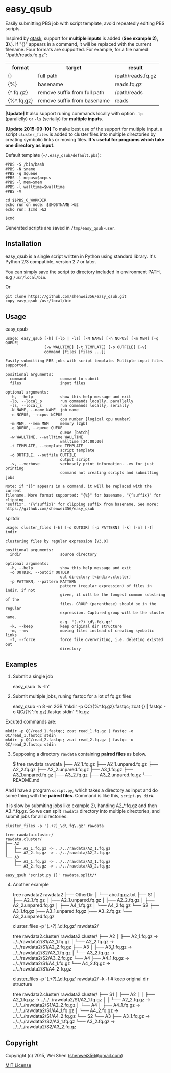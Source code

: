 # easy_qsub

Easily submitting PBS job with script template, avoid repeatedly editing PBS scripts.

Inspired by [qtask](https://github.com/mbreese/qtask), support for **multiple inputs** 
is added (**See example 2), 3)**.). If "{}" appears in a command, it will be replaced
with the current filename. Four formats are supported.
For example, for a file named "/path/reads.fq.gz":

<table>
    <tr>
        <th>format</th>
        <th>target</th>
        <th>result</th>
    </tr>
    <tr>
        <td>{}</td>
        <td>full path</td>
        <td>/path/reads.fq.gz</td>
    </tr>
    <tr>
        <td>{%}</td>
        <td>basename</td>
        <td>reads.fq.gz</td>
    </tr>
    <tr>
        <td>{^.fq.gz}</td>
        <td>remove suffix from full path</td>
        <td>/path/reads</td>
    </tr>
    <tr>
        <td>{%^.fq.gz}</td>
        <td>remove suffix from basename</td>
        <td>reads</td>
    </tr>
</table>

**[Update]** It also support runing commands locally with option ```-lp``` (parallelly) or ```-ls``` (serially) 
for **multiple inputs**.

**[Update 2015-09-10]** To make best use of the support for multiple input, a script ```cluster_files``` is added to
cluster files into multiple directories by creating symbolic links or moving files.
**It's useful for programs which take one directory as input.**

Default template (```~/.easy_qsub/default.pbs```):

```
#PBS -S /bin/bash
#PBS -N $name
#PBS -q $queue
#PBS -l ncpus=$ncpus
#PBS -l mem=$mem
#PBS -l walltime=$walltime
#PBS -V

cd $$PBS_O_WORKDIR
echo run on node: $$HOSTNAME >&2
echo run: $cmd >&2

$cmd
```

Generated scripts are saved in ```/tmp/easy_qsub-user```.

## Installation

easy_qsub is a single script written in Python using standard library. 
It's Python 2/3 compatible, version 2.7 or later.

You can simply save the [script](https://raw.githubusercontent.com/shenwei356/easy_qsub/master/easy_qsub)
to directory included in environment PATH, e.g ```/usr/local/bin```.

Or
    
    git clone https://github.com/shenwei356/easy_qsub.git
    copy easy_qsub /usr/local/bin
    
## Usage

easy_qsub

```
usage: easy_qsub [-h] [-lp | -ls] [-N NAME] [-n NCPUS] [-m MEM] [-q QUEUE]                          
                 [-w WALLTIME] [-t TEMPLATE] [-o OUTFILE] [-v]                                      
                 command [files [files ...]]                                                        
                                                                                                    
Easily submitting PBS jobs with script template. Multiple input files                               
supported.                                                                                          
                                                                                                    
positional arguments:                                                                               
  command               command to submit                                                           
  files                 input files

optional arguments:
  -h, --help            show this help message and exit
  -lp, --local_p        run commands locally, parallelly
  -ls, --local_s        run commands locally, serially
  -N NAME, --name NAME  job name
  -n NCPUS, --ncpus NCPUS
                        cpu number [logical cpu number]
  -m MEM, --mem MEM     memory [2gb]
  -q QUEUE, --queue QUEUE
                        queue [batch]
  -w WALLTIME, --walltime WALLTIME
                        walltime [24:00:00]
  -t TEMPLATE, --template TEMPLATE
                        script template
  -o OUTFILE, --outfile OUTFILE
                        output script
  -v, --verbose         verbosely print information. -vv for just printing
                        command not creating scripts and submitting jobs

Note: if "{}" appears in a command, it will be replaced with the current
filename. More format supported: "{%}" for basename, "{^suffix}" for clipping
"suffix", "{%^suffix}" for clipping suffix from basename. See more:
https://github.com/shenwei356/easy_qsub
```

splitdir

```
usage: cluster_files [-h] [-o OUTDIR] [-p PATTERN] [-k] [-m] [-f] indir

clustering files by regular expression [V3.0]

positional arguments:
  indir                 source directory

optional arguments:
  -h, --help            show this help message and exit
  -o OUTDIR, --outdir OUTDIR
                        out directory [<indir>.cluster]
  -p PATTERN, --pattern PATTERN
                        pattern (regular expression) of files in indir. if not
                        given, it will be the longest common substring of the
                        files. GROUP (parenthese) should be in the regular
                        expression. Captured group will be the cluster name.
                        e.g. "(.+?)_\d\.fq\.gz"
  -k, --keep            keep original dir structure
  -m, --mv              moving files instead of creating symbolic links
  -f, --force           force file overwriting, i.e. deleting existed out
                        directory

```


## Examples
    
1) Submit a single job

    easy_qsub 'ls -lh'

2) Submit multiple jobs, runing fastqc for a lot of fq.gz files

    easy_qsub -n 8 -m 2GB 'mkdir -p QC/{%^.fq.gz}.fastqc; zcat {} | fastqc -o QC/{%^.fq.gz}.fastqc stdin' *.fq.gz
   
Excuted commands are:

	mkdir -p QC/read_1.fastqc; zcat read_1.fq.gz | fastqc -o QC/read_1.fastqc stdin
	mkdir -p QC/read_2.fastqc; zcat read_2.fq.gz | fastqc -o QC/read_2.fastqc stdin

3) Supposing a directory ```rawdata``` containing **paired files** as below. 
    
    $ tree rawdata
    rawdata
    ├── A2_1.fq.gz
    ├── A2_1.unpared.fq.gz
    ├── A2_2.fq.gz
    ├── A2_2.unpared.fq.gz
    ├── A3_1.fq.gz
    ├── A3_1.unpared.fq.gz
    ├── A3_2.fq.gz
    ├── A3_2.unpared.fq.gz
    └── README.md


And I have a program ```script.py```, which takes a directory as input and do some thing
with the **paired files**. Command is like this, ```script.py dirA```.

It is slow by submiting jobs like example 2), handing A2_\*.fq.gz 
and then A3_\*.fq.gz. So we can split ```rawdata``` directory into multiple directories, and
submit jobs for all directories.

	cluster_files -p '(.+?)_\d\.fq\.gz' rawdata
	
    tree rawdata.cluster/
    rawdata.cluster/
    ├── A2
    │   ├── A2_1.fq.gz -> ../../rawdata/A2_1.fq.gz
    │   └── A2_2.fq.gz -> ../../rawdata/A2_2.fq.gz
    └── A3
        ├── A3_1.fq.gz -> ../../rawdata/A3_1.fq.gz
        └── A3_2.fq.gz -> ../../rawdata/A3_2.fq.gz

	easy_qsub 'script.py {}' rawdata.split/*
	
4) Another example

    tree rawdata2
    rawdata2
    ├── OtherDir
    │   └── abc.fq.gz.txt
    ├── S1
    │   ├── A2_1.fq.gz
    │   ├── A2_1.unpared.fq.gz
    │   ├── A2_2.fq.gz
    │   ├── A2_2.unpared.fq.gz
    │   ├── A4_1.fq.gz
    │   └── A4_2.fq.gz
    └── S2
        ├── A3_1.fq.gz
        ├── A3_1.unpared.fq.gz
        ├── A3_2.fq.gz
        └── A3_2.unpared.fq.gz
    
    cluster_files -p '(.+?)_\d\.fq\.gz' rawdata2/
    
    tree rawdata2.cluster/
    rawdata2.cluster/
    ├── A2
    │   ├── A2_1.fq.gz -> ../../rawdata2/S1/A2_1.fq.gz
    │   └── A2_2.fq.gz -> ../../rawdata2/S1/A2_2.fq.gz
    ├── A3
    │   ├── A3_1.fq.gz -> ../../rawdata2/S2/A3_1.fq.gz
    │   └── A3_2.fq.gz -> ../../rawdata2/S2/A3_2.fq.gz
    └── A4
        ├── A4_1.fq.gz -> ../../rawdata2/S1/A4_1.fq.gz
        └── A4_2.fq.gz -> ../../rawdata2/S1/A4_2.fq.gz
    
    cluster_files -p '(.+?)_\d\.fq\.gz'  rawdata2/ -k -f  # keep original dir structure 
    
    tree rawdata2.cluster/
    rawdata2.cluster/
    ├── S1
    │   ├── A2
    │   │   ├── A2_1.fq.gz -> ../../../rawdata2/S1/A2_1.fq.gz
    │   │   └── A2_2.fq.gz -> ../../../rawdata2/S1/A2_2.fq.gz
    │   └── A4
    │       ├── A4_1.fq.gz -> ../../../rawdata2/S1/A4_1.fq.gz
    │       └── A4_2.fq.gz -> ../../../rawdata2/S1/A4_2.fq.gz
    └── S2
        └── A3
            ├── A3_1.fq.gz -> ../../../rawdata2/S2/A3_1.fq.gz
            └── A3_2.fq.gz -> ../../../rawdata2/S2/A3_2.fq.gz

## Copyright

Copyright (c) 2015, Wei Shen (shenwei356@gmail.com)

[MIT License](https://github.com/shenwei356/easy_qsub/blob/master/LICENSE)